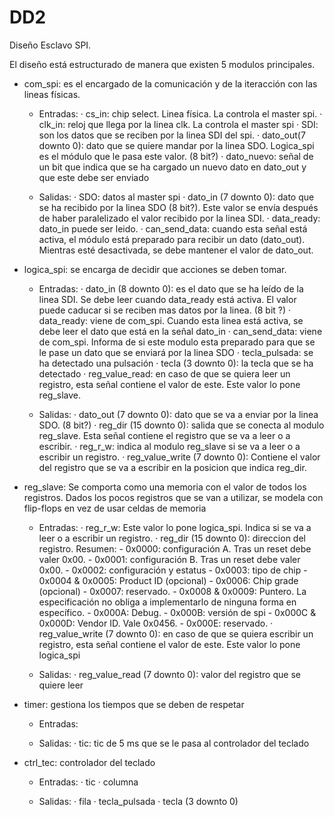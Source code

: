 # DD2
Diseño Esclavo SPI.

El diseño está estructurado de manera que existen 5 modulos principales. 

+ com_spi: es el encargado de la comunicación y de la iteracción con las lineas físicas. 
	- Entradas:
		· cs_in: chip select. Linea física. La controla el master spi.
		· clk_in: reloj que llega por la linea clk. La controla el master spi
		· SDI: son los datos que se reciben por la linea SDI del spi.
		· dato_out(7 downto 0): dato que se quiere mandar por la linea SDO. Logica_spi es el módulo que le pasa este valor. (8 bit?)
		· dato_nuevo: señal de un bit que indica que se ha cargado un nuevo dato en dato_out y que este debe ser enviado

	- Salidas:
		· SDO: datos al master spi
		· dato_in (7 downto 0): dato que se ha recibido por la linea SDO (8 bit?). Este valor se envía después de haber paralelizado el valor recibido por la linea SDI.
		· data_ready: dato_in puede ser leido.
		· can_send_data: cuando esta señal está activa, el módulo está preparado para recibir un dato (dato_out). Mientras esté desactivada, se debe mantener el valor de dato_out.

+ logica_spi: se encarga de decidir que acciones se deben tomar.
	- Entradas:
		· dato_in (8 downto 0): es el dato que se ha leído de la linea SDI. Se debe leer cuando data_ready está activa. El valor puede caducar si se reciben mas datos por la linea. (8 bit ?) 
		· data_ready: viene de com_spi. Cuando esta linea está activa, se debe leer el dato que está en la señal dato_in
		· can_send_data: viene de com_spi. Informa de si este modulo esta preparado para que se le pase un dato que se enviará por la linea SDO
		· tecla_pulsada: se ha detectado una pulsación
		· tecla (3 downto 0): la tecla que se ha detectado
		· reg_value_read: en caso de que se quiera leer un registro, esta señal contiene el valor de este. Este valor lo pone reg_slave.

	- Salidas:
		· dato_out (7 downto 0): dato que se va a enviar por la linea SDO. (8 bit?)
		· reg_dir (15 downto 0): salida que se conecta al modulo reg_slave. Esta señal contiene el registro que se va a leer o a escribir.
		· reg_r_w: indica al modulo reg_slave si se va a leer o a escribir un registro.
		· reg_value_write (7 downto 0): Contiene el valor del registro que se va a escribir en la posicion que indica reg_dir.


+ reg_slave: Se comporta como una memoria con el valor de todos los registros. Dados los pocos registros que se van a utilizar, se modela con flip-flops en vez de usar celdas de memoria
	- Entradas:
		· reg_r_w: Este valor lo pone logica_spi. Indica si se va a leer o a escribir un registro.
		· reg_dir (15 downto 0): direccion del registro. Resumen:
			- 0x0000: configuración A. Tras un reset debe valer 0x00.
			- 0x0001: configuración B. Tras un reset debe valer 0x00.
			- 0x0002: configuración y estatus
			- 0x0003: tipo de chip
			- 0x0004 & 0x0005: Product ID (opcional)
			- 0x0006: Chip grade (opcional)
			- 0x0007: reservado.
			- 0x0008 & 0x0009: Puntero. La especificación no obliga a implementarlo de ninguna forma en específico.
			- 0x000A: Debug.
			- 0x000B: versión de spi
			- 0x000C & 0x000D: Vendor ID. Vale 0x0456.
			- 0x000E: reservado.
		· reg_value_write (7 downto 0): en caso de que se quiera escribir un registro, esta señal contiene el valor de este. Este valor lo pone logica_spi
	
	- Salidas:
		· reg_value_read (7 downto 0): valor del registro que se quiere leer

+ timer: gestiona los tiempos que se deben de respetar
	- Entradas:

	- Salidas:
		· tic: tic de 5 ms que se le pasa al controlador del teclado


+ ctrl_tec: controlador del teclado
	- Entradas:
		· tic
		· columna
	
	- Salidas:
		· fila
		· tecla_pulsada
		· tecla (3 downto 0)
